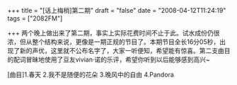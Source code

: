 +++
title = "[话上梅梢]第二期"
draft = "false"
date = "2008-04-12T11:24:19"
tags = ["2082FM"]


+++
两个晚上做出来了第二期，事实上实际花费时间不止于此。试水成份仍很浓，但从整个结构来说，更像是一期正规的节目了。本期节目全长16分05秒，出现了新的声优，这里就不公布名字了，大家一听便知，希望能有惊喜。第二支曲目的配词冒昧地使用了豆友vivian·诺的乐评，希望你听到以后能够感到高兴~
  
[曲目]1.春天 2.我不是随便的花朵 3.晚风中的自由 4.Pandora